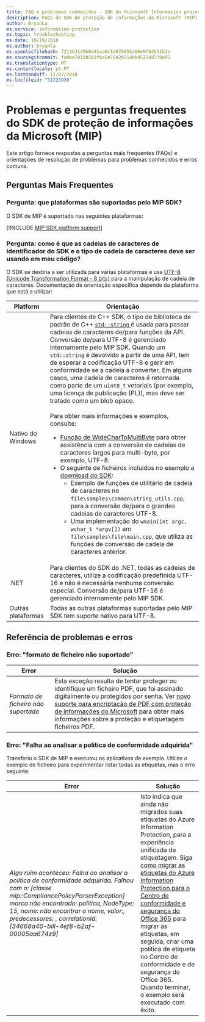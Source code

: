 ```yaml
---
title: FAQ e problemas conhecidos - SDK do Microsoft Information projeção.
description: FAQs do SDK de proteção de informações da Microsoft (MIP) e orientações para a resolução de problemas e erros.
author: BryanLa
ms.service: information-protection
ms.topic: troubleshooting
ms.date: 10/19/2018
ms.author: bryanla
ms.openlocfilehash: f213b31d9b0e41ea9c1e076055a90e9f62b31b3a
ms.sourcegitcommit: fa0be701b85b1fba5e75428714bb4525dd739a93
ms.translationtype: MT
ms.contentlocale: pt-PT
ms.lasthandoff: 11/07/2018
ms.locfileid: "51223930"
---
```

# <a name="microsoft-information-protection-mip-sdk-faqs-and-issues"></a>Problemas e perguntas frequentes do SDK de proteção de informações da Microsoft (MIP)

Este artigo fornece respostas a perguntas mais frequentes (FAQs) e orientações de resolução de problemas para problemas conhecidos e erros comuns.

## <a name="frequently-asked-questions"></a>Perguntas Mais Frequentes 

### <a name="question-which-platforms-are-supported-by-the-mip-sdk"></a>Pergunta: que plataformas são suportadas pelo MIP SDK?

O SDK de MIP é suportado nas seguintes plataformas:

[!INCLUDE [MIP SDK platform support](../include/mip-sdk-platform-support.md)]

### <a name="question-how-does-the-sdk-handle-strings-and-what-string-type-should-i-be-using-in-my-code"></a>Pergunta: como é que as cadeias de caracteres de identificador do SDK e o tipo de cadeia de caracteres deve ser usando em meu código?

O SDK se destina a ser utilizada para várias plataformas e usa [UTF-8 (Unicode Transformation Format - 8 bits)](https://wikipedia.org/wiki/UTF-8) para a manipulação de cadeia de caracteres. Documentação de orientação específica depende da plataforma que está a utilizar:

| Platform | Orientação |
|-|-|
| Nativo do Windows | Para clientes de C++ SDK, o tipo de biblioteca de padrão de C++ [ `std::string` ](https://wikipedia.org/wiki/C%2B%2B_string_handling) é usada para passar cadeias de caracteres de/para funções da API. Conversão de/para UTF-8 é gerenciado internamente pelo MIP SDK. Quando um `std::string` é devolvido a partir de uma API, tem de esperar a codificação UTF-8 e gerir em conformidade se a cadeia a converter. Em alguns casos, uma cadeia de caracteres é retornada como parte de um `uint8_t` vetoriais (por exemplo, uma licença de publicação (PL)), mas deve ser tratado como um blob opaco.<br><br>Para obter mais informações e exemplos, consulte:<ul><li>[Função de WideCharToMultiByte](/windows/desktop/api/stringapiset/nf-stringapiset-widechartomultibyte) para obter assistência com a conversão de cadeias de caracteres largos para multi-byte, por exemplo, UTF-8.<li>O seguinte de ficheiros incluídos no exemplo a [download do SDK](setup-configure-mip.md#configure-your-client-workstation):<ul><li>Exemplo de funções de utilitário de cadeia de caracteres no `file\samples\common\string_utils.cpp`, para a conversão de/para o grandes cadeias de caracteres UTF-8.<li>Uma implementação do `wmain(int argc, wchar_t *argv[])` em `file\samples\file\main.cpp`, que utiliza as funções de conversão de cadeia de caracteres anterior.</li></ul></ul>|
| .NET | Para clientes do SDK do .NET, todas as cadeias de caracteres, utilize a codificação predefinida UTF-16 e não é necessária nenhuma conversão especial. Conversão de/para UTF-16 é gerenciado internamente pelo MIP SDK. |
| Outras plataformas | Todas as outras plataformas suportadas pelo MIP SDK tem suporte nativo para UTF-8. |

## <a name="issues-and-errors-reference"></a>Referência de problemas e erros

### <a name="error-file-format-not-supported"></a>Erro: "formato de ficheiro não suportado"  

| Error | Solução |
|-|-|
|*Formato de ficheiro não suportado*| Esta exceção resulta de tentar proteger ou identifique um ficheiro PDF, que foi assinado digitalmente ou protegidos por senha. Ver [novo suporte para encriptação de PDF com proteção de informações do Microsoft](https://techcommunity.microsoft.com/t5/Azure-Information-Protection/New-support-for-PDF-encryption-with-Microsoft-Information/ba-p/262757) para obter mais informações sobre a proteção e etiquetagem ficheiros PDF.|

### <a name="error-failed-to-parse-the-acquired-compliance-policy"></a>Erro: "Falha ao analisar a política de conformidade adquirida"  

Transferiu o SDK de MIP e executou os aplicativos de exemplo. Utilize o exemplo de ficheiro para experimentar listar todas as etiquetas, mas o erro seguinte:

| Error | Solução |
|-|-|
|*Algo ruim aconteceu: Falha ao analisar a política de conformidade adquirida. Falhou com o: [classe mip::CompliancePolicyParserException] marca não encontrado: política, NodeType: 15, nome: não encontrar o nome, valor:, predecessores: <SyncFile> <Content>, correlationId: [34668a40-blll-4ef8-b2af-00005aa674z9]*| Isto indica que ainda não migrados suas etiquetas do Azure Information Protection, para a experiência unificada de etiquetagem. Siga [como migrar as etiquetas do Azure Information Protection para o Centro de conformidade e segurança do Office 365](/azure/information-protection/configure-policy-migrate-labels) para migrar as etiquetas, em seguida, criar uma política de etiqueta no Centro de conformidade e de segurança do Office 365. Quando terminar, o exemplo será executado com êxito.|
